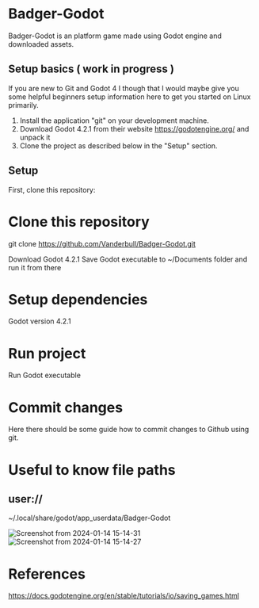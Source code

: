 # Badger-Godot
Badger-Godot is an platform game made using Godot engine and downloaded assets.

## Setup basics ( work in progress )
If you are new to Git and Godot 4 I though that I would maybe give you some helpful beginners setup information here
to get you started on Linux primarily.

1. Install the application "git" on your development machine.
2. Download Godot 4.2.1 from their website https://godotengine.org/ and unpack it
3. Clone the project as described below in the "Setup" section.

## Setup

First, clone this repository:

<!-- start:code block -->
# Clone this repository
git clone https://github.com/Vanderbull/Badger-Godot.git

Download Godot 4.2.1
Save Godot executable to ~/Documents folder and run it from there

# Setup dependencies
Godot version 4.2.1

# Run project

Run Godot executable

# Commit changes
Here there should be some guide how to commit changes to Github using git.

# Useful to know file paths
## user://
~/.local/share/godot/app_userdata/Badger-Godot

<!-- end:code block -->


![Screenshot from 2024-01-14 15-14-31](https://github.com/Vanderbull/Badger-Godot/assets/1743820/ca85a63b-29f3-4fcf-880d-5180b64a4bce)
![Screenshot from 2024-01-14 15-14-27](https://github.com/Vanderbull/Badger-Godot/assets/1743820/0a85be5b-139e-4f6f-a6a8-443bac7d7962)

# References
https://docs.godotengine.org/en/stable/tutorials/io/saving_games.html

